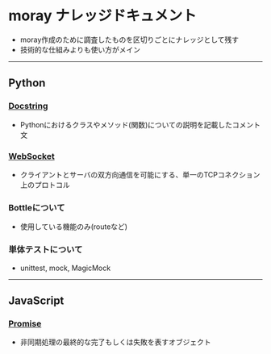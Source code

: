 # moray ナレッジドキュメント
- moray作成のために調査したものを区切りごとにナレッジとして残す
- 技術的な仕組みよりも使い方がメイン

***
## Python
### [Docstring](Python/docstring_google.md)
- Pythonにおけるクラスやメソッド(関数)についての説明を記載したコメント文

### [WebSocket](Python/websocket.md)
- クライアントとサーバの双方向通信を可能にする、単一のTCPコネクション上のプロトコル

### Bottleについて
- 使用している機能のみ(routeなど)

### 単体テストについて
- unittest, mock, MagicMock

***
## JavaScript
### [Promise](JavaScript/promise.md)
- 非同期処理の最終的な完了もしくは失敗を表すオブジェクト
